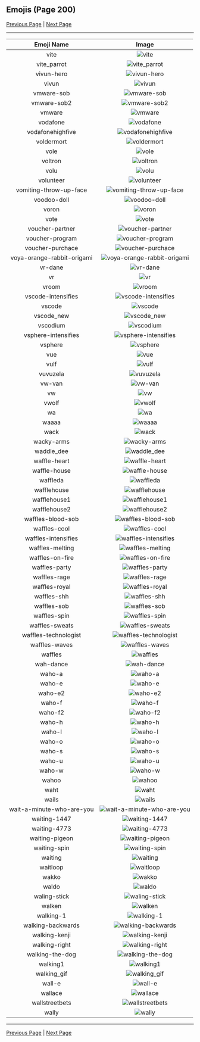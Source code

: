 
## Emojis (Page 200)

[Previous Page](/docs/hc/page-v-0199.md)
  | [Next Page](/docs/hc/page-w-0201.md)

<hr />

|Emoji Name|Image|
| :-: | :-: |
|vite| ![vite](/emojis/hc/vite.png)|
|vite_parrot| ![vite_parrot](/emojis/hc/vite_parrot.gif)|
|vivun-hero| ![vivun-hero](/emojis/hc/vivun-hero.png)|
|vivun| ![vivun](/emojis/hc/vivun.png)|
|vmware-sob| ![vmware-sob](/emojis/hc/vmware-sob.jpg)|
|vmware-sob2| ![vmware-sob2](/emojis/hc/vmware-sob2.jpg)|
|vmware| ![vmware](/emojis/hc/vmware.png)|
|vodafone| ![vodafone](/emojis/hc/vodafone.png)|
|vodafonehighfive| ![vodafonehighfive](/emojis/hc/vodafonehighfive.png)|
|voldermort| ![voldermort](/emojis/hc/voldermort.png)|
|vole| ![vole](/emojis/hc/vole.png)|
|voltron| ![voltron](/emojis/hc/voltron.png)|
|volu| ![volu](/emojis/hc/volu.png)|
|volunteer| ![volunteer](/emojis/hc/volunteer.png)|
|vomiting-throw-up-face| ![vomiting-throw-up-face](/emojis/hc/vomiting-throw-up-face.gif)|
|voodoo-doll| ![voodoo-doll](/emojis/hc/voodoo-doll.png)|
|voron| ![voron](/emojis/hc/voron.png)|
|vote| ![vote](/emojis/hc/vote.png)|
|voucher-partner| ![voucher-partner](/emojis/hc/voucher-partner.jpg)|
|voucher-program| ![voucher-program](/emojis/hc/voucher-program.jpg)|
|voucher-purchace| ![voucher-purchace](/emojis/hc/voucher-purchace.jpg)|
|voya-orange-rabbit-origami| ![voya-orange-rabbit-origami](/emojis/hc/voya-orange-rabbit-origami.jpg)|
|vr-dane| ![vr-dane](/emojis/hc/vr-dane.png)|
|vr| ![vr](/emojis/hc/vr.png)|
|vroom| ![vroom](/emojis/hc/vroom.png)|
|vscode-intensifies| ![vscode-intensifies](/emojis/hc/vscode-intensifies.gif)|
|vscode| ![vscode](/emojis/hc/vscode.png)|
|vscode_new| ![vscode_new](/emojis/hc/vscode_new.png)|
|vscodium| ![vscodium](/emojis/hc/vscodium.png)|
|vsphere-intensifies| ![vsphere-intensifies](/emojis/hc/vsphere-intensifies.gif)|
|vsphere| ![vsphere](/emojis/hc/vsphere.png)|
|vue| ![vue](/emojis/hc/vue.png)|
|vulf| ![vulf](/emojis/hc/vulf.png)|
|vuvuzela| ![vuvuzela](/emojis/hc/vuvuzela.jpg)|
|vw-van| ![vw-van](/emojis/hc/vw-van.gif)|
|vw| ![vw](/emojis/hc/vw.png)|
|vwolf| ![vwolf](/emojis/hc/vwolf.png)|
|wa| ![wa](/emojis/hc/wa.jpg)|
|waaaa| ![waaaa](/emojis/hc/waaaa.gif)|
|wack| ![wack](/emojis/hc/wack.png)|
|wacky-arms| ![wacky-arms](/emojis/hc/wacky-arms.gif)|
|waddle_dee| ![waddle_dee](/emojis/hc/waddle_dee.png)|
|waffle-heart| ![waffle-heart](/emojis/hc/waffle-heart.png)|
|waffle-house| ![waffle-house](/emojis/hc/waffle-house.gif)|
|waffleda| ![waffleda](/emojis/hc/waffleda.png)|
|wafflehouse| ![wafflehouse](/emojis/hc/wafflehouse.png)|
|wafflehouse1| ![wafflehouse1](/emojis/hc/wafflehouse1.png)|
|wafflehouse2| ![wafflehouse2](/emojis/hc/wafflehouse2.png)|
|waffles-blood-sob| ![waffles-blood-sob](/emojis/hc/waffles-blood-sob.png)|
|waffles-cool| ![waffles-cool](/emojis/hc/waffles-cool.png)|
|waffles-intensifies| ![waffles-intensifies](/emojis/hc/waffles-intensifies.gif)|
|waffles-melting| ![waffles-melting](/emojis/hc/waffles-melting.gif)|
|waffles-on-fire| ![waffles-on-fire](/emojis/hc/waffles-on-fire.gif)|
|waffles-party| ![waffles-party](/emojis/hc/waffles-party.gif)|
|waffles-rage| ![waffles-rage](/emojis/hc/waffles-rage.png)|
|waffles-royal| ![waffles-royal](/emojis/hc/waffles-royal.png)|
|waffles-shh| ![waffles-shh](/emojis/hc/waffles-shh.png)|
|waffles-sob| ![waffles-sob](/emojis/hc/waffles-sob.png)|
|waffles-spin| ![waffles-spin](/emojis/hc/waffles-spin.gif)|
|waffles-sweats| ![waffles-sweats](/emojis/hc/waffles-sweats.png)|
|waffles-technologist| ![waffles-technologist](/emojis/hc/waffles-technologist.png)|
|waffles-waves| ![waffles-waves](/emojis/hc/waffles-waves.gif)|
|waffles| ![waffles](/emojis/hc/waffles.png)|
|wah-dance| ![wah-dance](/emojis/hc/wah-dance.gif)|
|waho-a| ![waho-a](/emojis/hc/waho-a.png)|
|waho-e| ![waho-e](/emojis/hc/waho-e.png)|
|waho-e2| ![waho-e2](/emojis/hc/waho-e2.png)|
|waho-f| ![waho-f](/emojis/hc/waho-f.png)|
|waho-f2| ![waho-f2](/emojis/hc/waho-f2.png)|
|waho-h| ![waho-h](/emojis/hc/waho-h.png)|
|waho-l| ![waho-l](/emojis/hc/waho-l.png)|
|waho-o| ![waho-o](/emojis/hc/waho-o.png)|
|waho-s| ![waho-s](/emojis/hc/waho-s.png)|
|waho-u| ![waho-u](/emojis/hc/waho-u.png)|
|waho-w| ![waho-w](/emojis/hc/waho-w.png)|
|wahoo| ![wahoo](/emojis/hc/wahoo.png)|
|waht| ![waht](/emojis/hc/waht.png)|
|wails| ![wails](/emojis/hc/wails.png)|
|wait-a-minute-who-are-you| ![wait-a-minute-who-are-you](/emojis/hc/wait-a-minute-who-are-you.gif)|
|waiting-1447| ![waiting-1447](/emojis/hc/waiting-1447.gif)|
|waiting-4773| ![waiting-4773](/emojis/hc/waiting-4773.png)|
|waiting-pigeon| ![waiting-pigeon](/emojis/hc/waiting-pigeon.gif)|
|waiting-spin| ![waiting-spin](/emojis/hc/waiting-spin.gif)|
|waiting| ![waiting](/emojis/hc/waiting.gif)|
|waitloop| ![waitloop](/emojis/hc/waitloop.gif)|
|wakko| ![wakko](/emojis/hc/wakko.png)|
|waldo| ![waldo](/emojis/hc/waldo.png)|
|waling-stick| ![waling-stick](/emojis/hc/waling-stick.jpg)|
|walken| ![walken](/emojis/hc/walken.jpg)|
|walking-1| ![walking-1](/emojis/hc/walking-1.gif)|
|walking-backwards| ![walking-backwards](/emojis/hc/walking-backwards.gif)|
|walking-kenji| ![walking-kenji](/emojis/hc/walking-kenji.jpg)|
|walking-right| ![walking-right](/emojis/hc/walking-right.gif)|
|walking-the-dog| ![walking-the-dog](/emojis/hc/walking-the-dog.png)|
|walking1| ![walking1](/emojis/hc/walking1.gif)|
|walking_gif| ![walking_gif](/emojis/hc/walking_gif.gif)|
|wall-e| ![wall-e](/emojis/hc/wall-e.png)|
|wallace| ![wallace](/emojis/hc/wallace.jpg)|
|wallstreetbets| ![wallstreetbets](/emojis/hc/wallstreetbets.jpg)|
|wally| ![wally](/emojis/hc/wally.png)|

<hr/>

[Previous Page](/docs/hc/page-v-0199.md)
  | [Next Page](/docs/hc/page-w-0201.md)